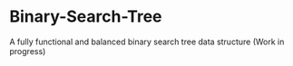 # Binary-Search-Tree
 A fully functional and balanced binary search tree data structure (Work in progress)
